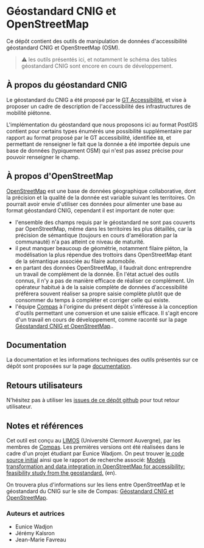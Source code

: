 # Géostandard CNIG et OpenStreetMap

Ce dépôt contient des outils de manipulation de données d'accessibilité géostandard CNIG et OpenStreetMap (OSM).

> :warning: les outils présentés ici, et notamment le schéma des tables géostandard CNIG sont encore en cours de développement.

## À propos du géostandard CNIG
Le géostandard du CNIG a été proposé par le [GT Accessibilité](http://cnig.gouv.fr/?page_id=18058), et vise à proposer un cadre de description de l'accessibilité des infrastructures de mobilité piétonne.

L'implémentation du géostandard que nous proposons ici au format PostGIS contient pour certains types énumérés une possibilité supplémentaire par rapport au format proposé par le GT accessibilité, identifiée ```88```, et permettant de renseigner le fait que la donnée a été importée depuis une base de données (typiquement OSM) qui n'est pas assez précise pour pouvoir renseigner le champ.

## À propos d'OpenStreetMap

[OpenStreetMap](https://openstreetmap.org) est une base de données géographique collaborative, dont la précision et la qualité de la donnée est variable suivant les territoires. On pourrait avoir envie d'utiliser ces données pour alimenter une base au format géostandard CNIG, cependant il est important de noter que:

* l'ensemble des champs requis par le géostandard ne sont pas couverts par OpenStreetMap, même dans les territoires les plus détaillés, car la précision de sémantique (toujours en cours d'amélioration par la communauté) n'a pas atteint ce niveau de maturité.
* il peut manquer beaucoup de géométrie, notamment filaire piéton, la modélisation la plus répendue des trottoirs dans OpenStreetMap étant de la sémantique associée au filaire automobile.
* en partant des données OpenStreetMap, il faudrait donc entreprendre un travail de complément de la donnée. En l'état actuel des outils connus, il n'y a pas de manière efficace de réaliser ce complément. Un opérateur habitué à de la saisie complète de données d'accessibilité préférera souvent réaliser sa propre saisie complète plutôt que de consommer du temps à compléter et corriger celle qui existe. 
* l'équipe [Compas](https://compas.limos.fr) à l'origine du présent dépôt s'intéresse à la conception d'outils permettant une conversion et une saisie efficace. Il s'agit encore d'un travail en cours de développement, comme raconté sur la page [Géostandard CNIG et OpenStreetMap](https://compas.limos.fr/geostandard-CNIG-et-OSM/)..

## Documentation

La documentation et les informations techniques des outils présentés sur ce dépôt sont proposées sur la page [documentation](documentation.md).

## Retours utilisateurs

N'hésitez pas à utiliser les [issues de ce dépôt github](https://github.com/jmtrivial/OSM-vers-geostandardCNIG/issues) pour tout retour utilisateur.

## Notes et références

Cet outil est conçu au [LIMOS](https://limos.fr) (Université Clermont Auvergne), par les membres de [Compas](https://compas.limos.fr). Les premières versions ont été réalisées dans le cadre d'un projet étudiant par Eunice Wadjom. On peut trouver [le code source initial](https://github.com/eunicewadjom/OSMCNIGProject) ainsi que le rapport de recherche associé: [Models transformation and data integration in OpenStreetMap for accessibility: feasibility study from the geostandard.](https://compas.limos.fr/files/Eunice_WADJOM_Research_Project_Report.pdf) (en).

On trouvera plus d'informations sur les liens entre OpenStreetMap et le géostandard du CNIG sur le site de Compas: [Géostandard CNIG et OpenStreetMap](https://compas.limos.fr/geostandard-CNIG-et-OSM/).

### Auteurs et autrices

* Eunice Wadjon
* Jérémy Kalsron
* Jean-Marie Favreau

